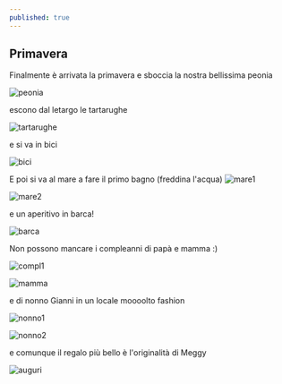 ```yaml
---
published: true
---
```

## Primavera

Finalmente è arrivata la primavera e sboccia la nostra bellissima peonia 

![peonia]({{site.baseurl}}//uploads/2019/03/peonie.jpg)

escono dal letargo le tartarughe

![tartarughe]({{site.baseurl}}//uploads/2019/03/tartarughe.jpg)

e si va in bici

![bici]({{site.baseurl}}//uploads/2019/03/bici.jpg)

E poi si va al mare a fare il primo bagno (freddina l'acqua)
![mare1]({{site.baseurl}}//uploads/2019/03/mare1.jpg)

![mare2]({{site.baseurl}}//uploads/2019/03/mare2.jpg)

e un aperitivo in barca!

![barca]({{site.baseurl}}//uploads/2019/03/barca1.jpg)

Non possono mancare i compleanni di papà e mamma :)

![compl1]({{site.baseurl}}//uploads/2019/03/papone.jpg)

![mamma]({{site.baseurl}}/uploads/2019/03/mamma.png)

e di nonno Gianni in un locale moooolto fashion

![nonno1]({{site.baseurl}}/uploads/2019/04/nonno1.png)

![nonno2]({{site.baseurl}}/uploads/2019/04/nonno2.png)


e comunque il regalo più bello è l'originalità di Meggy

![auguri]({{site.baseurl}}/uploads/2019/04/auguri.png)
